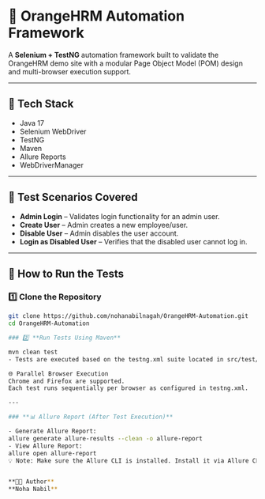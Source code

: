 # 🧪 OrangeHRM Automation Framework

A **Selenium + TestNG** automation framework built to validate the OrangeHRM demo site with a modular Page Object Model (POM) design and multi-browser execution support.

---

## 🚀 Tech Stack

- Java 17  
- Selenium WebDriver  
- TestNG  
- Maven  
- Allure Reports  
- WebDriverManager  

---

## 🧪 Test Scenarios Covered

- **Admin Login** – Validates login functionality for an admin user.  
- **Create User** – Admin creates a new employee/user.  
- **Disable User** – Admin disables the user account.  
- **Login as Disabled User** – Verifies that the disabled user cannot log in.  

---

## 🧭 How to Run the Tests

### 1️⃣ Clone the Repository

```bash
git clone https://github.com/nohanabilnagah/OrangeHRM-Automation.git
cd OrangeHRM-Automation

### 2️⃣ **Run Tests Using Maven**

mvn clean test
- Tests are executed based on the testng.xml suite located in src/test/resources.

🌐 Parallel Browser Execution
Chrome and Firefox are supported.
Each test runs sequentially per browser as configured in testng.xml.

---

### **📊 Allure Report (After Test Execution)**

- Generate Allure Report:
allure generate allure-results --clean -o allure-report
- View Allure Report:
allure open allure-report
💡 Note: Make sure the Allure CLI is installed. Install it via Allure CLI installation guide.


**👩‍💻 Author**
**Noha Nabil**
